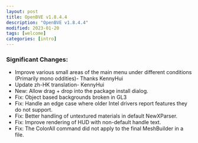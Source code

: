 ```yaml
---
layout: post
title: OpenBVE v1.8.4.4
description: "OpenBVE v1.8.4.4"
modified: 2023-01-20
tags: [welcome]
categories: [intro]
---
```


### Significant Changes:
* Improve various small areas of the main menu under different conditions (Primarily mono oddities)- Thanks KennyHui
* Update zh-HK translation- KennyHui
* New: Allow drag + drop into the package install dialog.
* Fix: Object based backgrounds broken in GL3
* Fix: Handle an edge case where older Intel drivers report features they do not support.
* Fix: Better handling of untextured materials in default NewXParser.
* Fix: Improve rendering of HUD with non-default handle text.
* Fix: The ColorAll command did not apply to the final MeshBuilder in a file.